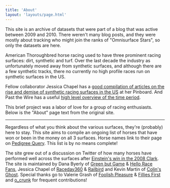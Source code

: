 ```yaml
---
title: 'About'
layout: 'layouts/page.html'
---
```


This site is an archive of datasets that were part of a blog that was active between 2009 and 2010. There weren't many blog posts, and they were mostly about tracking who might join the ranks of "Omnisurface Stars", so only the datasets are here.

American Thoroughbred horse racing used to have three prominent racing surfaces: dirt, synthetic and turf. Over the last decade the industry as unfortunately moved away from synthetic surfaces, and although there are a few synthetic tracks, there no currently no high profile races run on synthetic surfaces in the US.

Fellow collaborator Jessica Chapel has a [good compilation of articles on the rise and demise of synthetic racing surfaces in the US](https://pinboard.in/u:jnchapel/t:synthetic-surfaces/) at her Pinboard. And Past the Wire has a useful [high level overview of the time period](https://pastthewire.com/the-history-and-future-of-synthetic-tracks/).

This brief project was a labor of love for a group of racing enthusiasts. Below is the "About" page text from the original site.

---

Regardless of what you think about the various surfaces, they're (probably) here to stay. This site aims to compile an ongoing list of horses that have won or been in the money on all 3 surfaces. Horse names link to their page on [Pedigree Query](http://pedigreequery.com). This list is by no means complete!

 The site grew out of a discussion on Twitter of how many horses have performed well across the surfaces after [Einstein's win in the 2008 Clark](https://twitter.com/ChurchillDowns/status/1681512260). The site is maintained by Dana Byerly of [Green but Game](http://greenbutgame.org) & [Hello Race Fans](http://helloracefans.com), Jessica Chapel of [Raceday360](http://raceday360.com) & [Railbird](http://jessicachapel.com/railbird) and Kevin Martin of [Colin's Ghost](http://colinsghost.org). Special thanks go to Valerie Grash of [Foolish Pleasure](http://foolishpleasure-valerie.blogspot.com/) & [Fillies First](http://filliesfirst.blogspot.com/) and [o_crunk](http://twitter.com/o_crunk) for frequent contributions!
